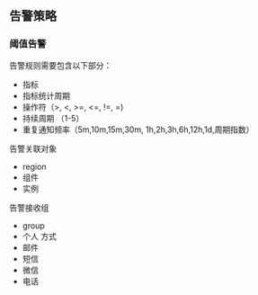 
## 告警策略

### 阈值告警
告警规则需要包含以下部分：

- 指标
- 指标统计周期
- 操作符（>, <, >=, <=, !=, =)
- 持续周期 （1-5）
- 重复通知频率（5m,10m,15m,30m, 1h,2h,3h,6h,12h,1d,周期指数）

告警关联对象
- region
- 组件
- 实例

告警接收组
- group
- 个人
方式
- 邮件
- 短信
- 微信
- 电话

